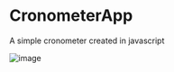 # CronometerApp
A simple cronometer created in javascript

![image](https://user-images.githubusercontent.com/98917672/153756128-3981efa6-e424-4fff-9fe1-d9f056b621bc.png)
